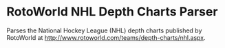 RotoWorld NHL Depth Charts Parser
=================================

Parses the National Hockey League (NHL) depth charts published by RotoWorld at http://www.rotoworld.com/teams/depth-charts/nhl.aspx.
